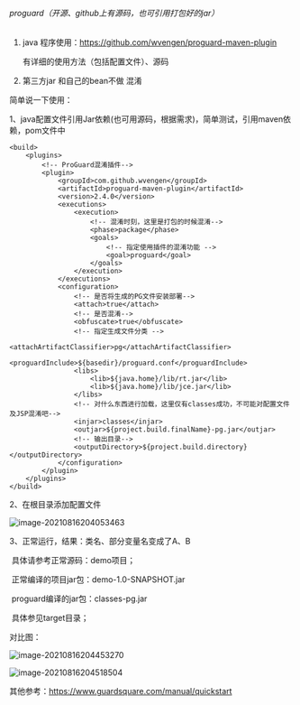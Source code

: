 ###### proguard（开源、github上有源码，也可引用打包好的jar）

1. java 程序使用：https://github.com/wvengen/proguard-maven-plugin

   有详细的使用方法（包括配置文件）、源码

2. 第三方jar 和自己的bean不做 混淆

简单说一下使用：

1、java配置文件引用Jar依赖(也可用源码，根据需求)，简单测试，引用maven依赖，pom文件中

```
<build>
    <plugins>
        <!-- ProGuard混淆插件-->
        <plugin>
            <groupId>com.github.wvengen</groupId>
            <artifactId>proguard-maven-plugin</artifactId>
            <version>2.4.0</version>
            <executions>
                <execution>
                    <!-- 混淆时刻，这里是打包的时候混淆-->
                    <phase>package</phase>
                    <goals>
                        <!-- 指定使用插件的混淆功能 -->
                        <goal>proguard</goal>
                    </goals>
                </execution>
            </executions>
            <configuration>
                <!-- 是否将生成的PG文件安装部署-->
                <attach>true</attach>
                <!-- 是否混淆-->
                <obfuscate>true</obfuscate>
                <!-- 指定生成文件分类 -->
                <attachArtifactClassifier>pg</attachArtifactClassifier>
                <proguardInclude>${basedir}/proguard.conf</proguardInclude>
                <libs>
                    <lib>${java.home}/lib/rt.jar</lib>
                    <lib>${java.home}/lib/jce.jar</lib>
                </libs>
                <!-- 对什么东西进行加载，这里仅有classes成功，不可能对配置文件及JSP混淆吧-->
                <injar>classes</injar>
                <outjar>${project.build.finalName}-pg.jar</outjar>
                <!-- 输出目录-->
                <outputDirectory>${project.build.directory}</outputDirectory>
            </configuration>
        </plugin>
    </plugins>
</build>
```

2、在根目录添加配置文件

![image-20210816204053463](C:\Users\Candy\AppData\Roaming\Typora\typora-user-images\image-20210816204053463.png)

3、正常运行，结果：类名、部分变量名变成了A、B

​      具体请参考正常源码：demo项目；

​       正常编译的项目jar包：demo-1.0-SNAPSHOT.jar

​       proguard编译的jar包：classes-pg.jar

​		具体参见target目录；

对比图：

![image-20210816204453270](C:\Users\Candy\AppData\Roaming\Typora\typora-user-images\image-20210816204453270.png)



![image-20210816204518504](C:\Users\Candy\AppData\Roaming\Typora\typora-user-images\image-20210816204518504.png)

其他参考：https://www.guardsquare.com/manual/quickstart

